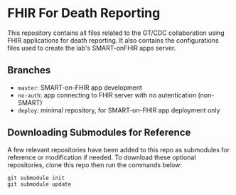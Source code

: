 # FHIR For Death Reporting

This repository contains all files related to the GT/CDC collaboration using FHIR applications for death reporting. It also contains the configurations files used to create the lab's SMART-onFHIR apps server.

Branches
--------

- `master`: SMART-on-FHIR app development
- `no-auth`: app connecting to FHIR server with no autentication (non-SMART)
- `deploy`: minimal repository, for SMART-on-FHIR app deployment only


Downloading Submodules for Reference
------------------------------------

A few relevant repositories have been added to this repo as submodules for reference or modification if needed. To download these optional repositories, clone this repo then run the commands below:

    git submodule init
    git submodule update
